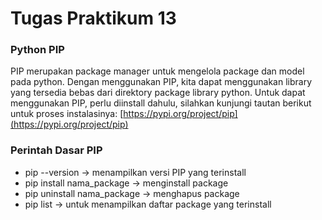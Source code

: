 # Tugas Praktikum 13

### Python PIP
PIP merupakan package manager untuk mengelola package dan model pada python. Dengan menggunakan PIP, kita dapat menggunakan library yang tersedia bebas dari direktory package library python. Untuk dapat menggunakan PIP, perlu diinstall dahulu, silahkan kunjungi tautan berikut untuk proses instalasinya:
[https://pypi.org/project/pip](https://pypi.org/project/pip)

### Perintah Dasar PIP
* pip --version -> menampilkan versi PIP yang terinstall
* pip install nama_package -> menginstall package
* pip uninstall nama_package -> menghapus package
* pip list -> untuk menampilkan daftar package yang terinstall
